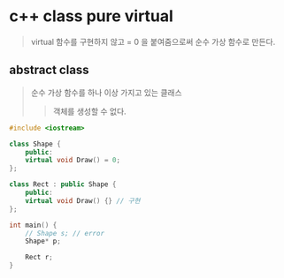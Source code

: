 # c++ class pure virtual

> virtual 함수를 구현하지 않고 = 0 을 붙여줌으로써 순수 가상 함수로 만든다.

## abstract class

> 순수 가상 함수를 하나 이상 가지고 있는 클래스
>
> > 객체를 생성할 수 없다.

```cpp
#include <iostream>

class Shape {
    public:
    virtual void Draw() = 0;
};

class Rect : public Shape {
    public:
    virtual void Draw() {} // 구현
};

int main() {
    // Shape s; // error
    Shape* p;

    Rect r;
}
```
